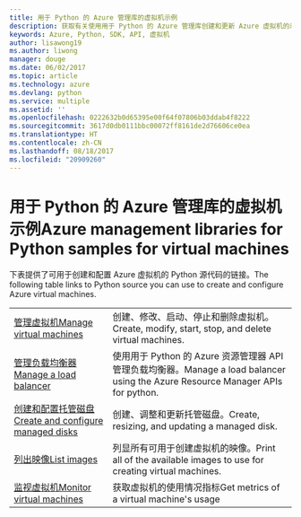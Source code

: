 ```yaml
---
title: 用于 Python 的 Azure 管理库的虚拟机示例
description: 获取有关使用用于 Python 的 Azure 管理库创建和更新 Azure 虚拟机的示例代码
keywords: Azure, Python, SDK, API, 虚拟机
author: lisawong19
ms.author: liwong
manager: douge
ms.date: 06/02/2017
ms.topic: article
ms.technology: azure
ms.devlang: python
ms.service: multiple
ms.assetid: ''
ms.openlocfilehash: 0222632b0d65395e00f64f07806b03ddab4f8222
ms.sourcegitcommit: 3617d0db0111bbc00072ff8161de2d76606ce0ea
ms.translationtype: HT
ms.contentlocale: zh-CN
ms.lasthandoff: 08/18/2017
ms.locfileid: "20909260"
---
```

# <a name="azure-management-libraries-for-python-samples-for-virtual-machines"></a><span data-ttu-id="25a3b-104">用于 Python 的 Azure 管理库的虚拟机示例</span><span class="sxs-lookup"><span data-stu-id="25a3b-104">Azure management libraries for Python samples for virtual machines</span></span>

<span data-ttu-id="25a3b-105">下表提供了可用于创建和配置 Azure 虚拟机的 Python 源代码的链接。</span><span class="sxs-lookup"><span data-stu-id="25a3b-105">The following table links to Python source you can use to create and configure Azure virtual machines.</span></span>

| || 
|---|---|
| <span data-ttu-id="25a3b-106">[管理虚拟机][1]</span><span class="sxs-lookup"><span data-stu-id="25a3b-106">[Manage virtual machines][1]</span></span> | <span data-ttu-id="25a3b-107">创建、修改、启动、停止和删除虚拟机。</span><span class="sxs-lookup"><span data-stu-id="25a3b-107">Create, modify, start, stop, and delete virtual machines.</span></span> |
| <span data-ttu-id="25a3b-108">[管理负载均衡器][2]</span><span class="sxs-lookup"><span data-stu-id="25a3b-108">[Manage a load balancer][2]</span></span> | <span data-ttu-id="25a3b-109">使用用于 Python 的 Azure 资源管理器 API 管理负载均衡器。</span><span class="sxs-lookup"><span data-stu-id="25a3b-109">Manage a load balancer using the Azure Resource Manager APIs for python.</span></span> |
| <span data-ttu-id="25a3b-110">[创建和配置托管磁盘][3]</span><span class="sxs-lookup"><span data-stu-id="25a3b-110">[Create and configure managed disks][3]</span></span> | <span data-ttu-id="25a3b-111">创建、调整和更新托管磁盘。</span><span class="sxs-lookup"><span data-stu-id="25a3b-111">Create, resizing, and updating a managed disk.</span></span>|
| <span data-ttu-id="25a3b-112">[列出映像][4]</span><span class="sxs-lookup"><span data-stu-id="25a3b-112">[List images][4]</span></span> | <span data-ttu-id="25a3b-113">列显所有可用于创建虚拟机的映像。</span><span class="sxs-lookup"><span data-stu-id="25a3b-113">Print all of the available images to use for creating virtual machines.</span></span>| 
| <span data-ttu-id="25a3b-114">[监视虚拟机][5]</span><span class="sxs-lookup"><span data-stu-id="25a3b-114">[Monitor virtual machines][5]</span></span> |<span data-ttu-id="25a3b-115">获取虚拟机的使用情况指标</span><span class="sxs-lookup"><span data-stu-id="25a3b-115">Get metrics of a virtual machine's usage</span></span> | 

[1]: https://azure.microsoft.com/resources/samples/virtual-machines-python-manage/
[2]: https://azure.microsoft.com/resources/samples/network-python-manage-loadbalancer
[3]: python-sdk-azure-samples-managed-disks.md
[4]: python-sdk-azure-samples-list-images.md
[5]: python-sdk-azure-samples-monitor-vms.md

